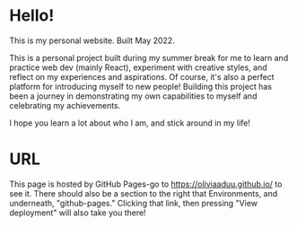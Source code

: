 # Hello!

This is my personal website. Built May 2022.

This is a personal project built during my summer break for me to learn and practice web dev (mainly React), experiment with creative styles, and reflect on my experiences and aspirations. Of course, it's also a perfect platform for introducing myself to new people! Building this project has been a journey in demonstrating my own capabilities to myself and celebrating my achievements.

I hope you learn a lot about who I am, and stick around in my life!

# URL 

This page is hosted by GitHub Pages-go to https://oliviaaduu.github.io/ to see it. There should also be a section to the right that Environments, and underneath, "github-pages." Clicking that link, then pressing "View deployment" will also take you there!